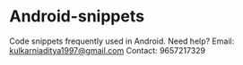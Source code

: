 # Android-snippets
Code snippets frequently used in Android.
Need help? Email: kulkarniaditya1997@gmail.com Contact: 9657217329
